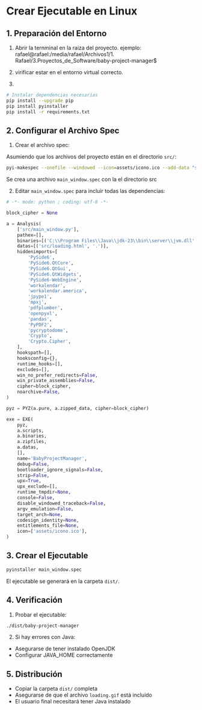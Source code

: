 # Crear Ejecutable en Linux

## 1. Preparación del Entorno

1. Abrir la ternminal en la raiza del proyecto. ejemplo:
rafael@rafael:/media/rafael/Archivos1/1. Rafael/3.Proyectos_de_Software/baby-project-manager$

2. virificar estar en el entorno virtual correcto.

3.
```bash
# Instalar dependencias necesarias
pip install --upgrade pip
pip install pyinstaller
pip install -r requirements.txt
```

## 2. Configurar el Archivo Spec

1. Crear el archivo spec:

Asumiendo que los archivos del proyecto están en el directorio `src/`:

```bash
pyi-makespec --onefile --windowed --icon=assets/icono.ico --add-data "src/loading.html:." --add-binary "C:\Program Files\Java\jdk-23\bin\server\jvm.dll;." src/main_window.py
```
Se crea una archivo `main_window.spec` con la el directorio src

2. Editar `main_window.spec` para incluir todas las dependencias:
```python
# -*- mode: python ; coding: utf-8 -*-

block_cipher = None

a = Analysis(
    ['src/main_window.py'],
    pathex=[],
    binaries=[('C:\\Program Files\\Java\\jdk-23\\bin\\server\\jvm.dll', '.')],
    datas=[('src/loading.html', '.')],
    hiddenimports=[
        'PySide6',
        'PySide6.QtCore',
        'PySide6.QtGui',
        'PySide6.QtWidgets',
        'PySide6-WebEngine',
        'workalendar',
        'workalendar.america',
        'jpype1',
        'mpxj',
        'pdfplumber',
        'openpyxl',
        'pandas',
        'PyPDF2',
        'pycryptodome',
        'Crypto',
        'Crypto.Cipher',
    ],
    hookspath=[],
    hooksconfig={},
    runtime_hooks=[],
    excludes=[],
    win_no_prefer_redirects=False,
    win_private_assemblies=False,
    cipher=block_cipher,
    noarchive=False,
)

pyz = PYZ(a.pure, a.zipped_data, cipher=block_cipher)

exe = EXE(
    pyz,
    a.scripts,
    a.binaries,
    a.zipfiles,
    a.datas,
    [],
    name='BabyProjectManager',
    debug=False,
    bootloader_ignore_signals=False,
    strip=False,
    upx=True,
    upx_exclude=[],
    runtime_tmpdir=None,
    console=False,
    disable_windowed_traceback=False,
    argv_emulation=False,
    target_arch=None,
    codesign_identity=None,
    entitlements_file=None,
    icon=['assets/icono.ico'],
)
```

## 3. Crear el Ejecutable

```bash
pyinstaller main_window.spec
```

El ejecutable se generará en la carpeta `dist/`.

## 4. Verificación

1. Probar el ejecutable:
```bash
./dist/baby-project-manager
```

2. Si hay errores con Java:
- Asegurarse de tener instalado OpenJDK
- Configurar JAVA_HOME correctamente

## 5. Distribución

- Copiar la carpeta `dist/` completa
- Asegurarse de que el archivo `loading.gif` está incluido
- El usuario final necesitará tener Java instalado
```
